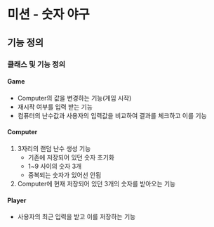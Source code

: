 # 미션 - 숫자 야구

## 기능 정의

### 클래스 및 기능 정의

#### Game

- Computer의 값을 변경하는 기능(게임 시작)
- 재시작 여부를 입력 받는 기능
- 컴퓨터의 난수값과 사용자의 입력값을 비교하여 결과를 체크하고 이를 기능

#### Computer

1. 3자리의 랜덤 난수 생성 기능
    - 기존에 저장되어 있던 숫자 초기화
    - 1~9 사이의 숫자 3개
    - 중복되는 숫자가 있어선 안됨
2. Computer에 현재 저장되어 있던 3개의 숫자를 받아오는 기능

#### Player

- 사용자의 최근 입력을 받고 이를 저장하는 기능